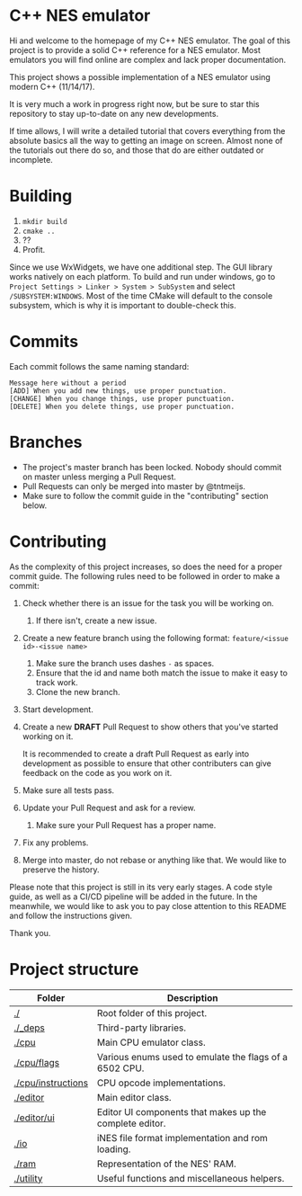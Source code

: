 # C++ NES emulator
Hi and welcome to the homepage of my C++ NES emulator.
The goal of this project is to provide a solid C++ reference for a NES emulator.
Most emulators you will find online are complex and lack proper documentation.

This project shows a possible implementation of a NES emulator using modern C++ (11/14/17).

It is very much a work in progress right now, but be sure to star this repository to stay up-to-date on any new developments.

If time allows, I will write a detailed tutorial that covers everything from the absolute basics all the way to getting an image on screen. Almost none of the tutorials out there do so, and those that do are either outdated or incomplete.

# Building
1. `mkdir build`
2. `cmake ..`
3. ??
4. Profit.

Since we use WxWidgets, we have one additional step.
The GUI library works natively on each platform.
To build and run under windows, go to `Project Settings > Linker > System > SubSystem` and select `/SUBSYSTEM:WINDOWS`.
Most of the time CMake will default to the console subsystem, which is why it is important to double-check this.

# Commits
Each commit follows the same naming standard:
```
Message here without a period
[ADD] When you add new things, use proper punctuation.
[CHANGE] When you change things, use proper punctuation.
[DELETE] When you delete things, use proper punctuation.
```

# Branches
- The project's master branch has been locked. Nobody should commit on master unless merging a Pull Request.
- Pull Requests can only be merged into master by @tntmeijs.
- Make sure to follow the commit guide in the "contributing" section below.

# Contributing
As the complexity of this project increases, so does the need for a proper commit guide.
The following rules need to be followed in order to make a commit:
1. Check whether there is an issue for the task you will be working on.
   1. If there isn't, create a new issue.
2. Create a new feature branch using the following format: `feature/<issue id>-<issue name>`
   1. Make sure the branch uses dashes `-` as spaces.
   2. Ensure that the id and name both match the issue to make it easy to track work.
   3. Clone the new branch.
3. Start development.
4. Create a new **DRAFT** Pull Request to show others that you've started working on it.
   
   It is recommended to create a draft Pull Request as early into development as possible to ensure that other contributers can give feedback on the code as you work on it.
5. Make sure all tests pass.
6. Update your Pull Request and ask for a review.
   1. Make sure your Pull Request has a proper name.
7. Fix any problems.
8.  Merge into master, do not rebase or anything like that. We would like to preserve the history.

Please note that this project is still in its very early stages. A code style guide, as well as a CI/CD pipeline will be added in the future. In the meanwhile, we would like to ask you to pay close attention to this README and follow the instructions given.

Thank you.

# Project structure
| Folder                                    | Description                                               |
| ----------------------------------------- | --------------------------------------------------------- |
| [./](/)                                   | Root folder of this project.                              |
| [./_deps](/_deps)                         | Third-party libraries.                                    |
| [./cpu](/cpu)                             | Main CPU emulator class.                                  |
| [./cpu/flags](/cpu/flags)                 | Various enums used to emulate the flags of a 6502 CPU.    |
| [./cpu/instructions](cpu/instructions)    | CPU opcode implementations.                               |
| [./editor](/editor)                       | Main editor class.                                        |
| [./editor/ui](/editor/ui)                 | Editor UI components that makes up the complete editor.   |
| [./io](/io)                               | iNES file format implementation and rom loading.          |
| [./ram](/ram)                             | Representation of the NES' RAM.                           |
| [./utility](/utility)                     | Useful functions and miscellaneous helpers.               |
